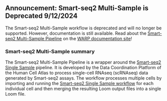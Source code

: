 ## Announcement: Smart-seq2 Multi-Sample is Deprecated 9/12/2024

The Smart-seq2 Multi-Sample workflow is deprecated and will no longer be supported. However, documentation is still available. Read about the [Smart-seq2 Multi-Sample Pipeline](https://broadinstitute.github.io/warp/docs/Pipelines/Smart-seq2_Multi_Sample_Pipeline/README) on the [WARP documentation site](https://broadinstitute.github.io/warp/)!


### Smart-seq2 Multi-Sample summary

The Smart-seq2 Multi-Sample Pipeline is a wrapper around the [Smart-seq2 Single Sample](https://github.com/broadinstitute/warp/blob/master/pipelines/wdl/smartseq2_single_sample) pipeline. It is developed by the Data Coordination Platform of the Human Cell Atlas to process single-cell RNAseq (scRNAseq) data generated by Smart-seq2 assays. The workflow processes multiple cells by importing and running the [Smart-seq2 Single Sample workflow](https://github.com/broadinstitute/warp/blob/master/pipelines/wdl/smartseq2_single_sample/SmartSeq2SingleSample.wdl) for each individual cell and then merging the resulting Loom output files into a single Loom file. 